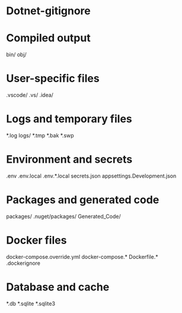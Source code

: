 # Dotnet-gitignore
# Compiled output
bin/
obj/

# User-specific files
.vscode/
.vs/
.idea/

# Logs and temporary files
*.log
logs/
*.tmp
*.bak
*.swp

# Environment and secrets
.env
.env.local
.env.*.local
secrets.json
appsettings.Development.json

# Packages and generated code
packages/
.nuget/packages/
Generated_Code/

# Docker files
docker-compose.override.yml
docker-compose.*
Dockerfile.*
.dockerignore

# Database and cache
*.db
*.sqlite
*.sqlite3
